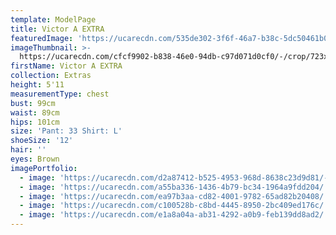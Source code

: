 ```yaml
---
template: ModelPage
title: Victor A EXTRA
featuredImage: 'https://ucarecdn.com/535de302-3f6f-46a7-b38c-5dc50461b0ad/'
imageThumbnail: >-
  https://ucarecdn.com/cfcf9902-b838-46e0-94db-c97d071d0cf0/-/crop/723x1062/10,38/-/preview/
firstName: Victor A EXTRA
collection: Extras
height: 5'11
measurementType: chest
bust: 99cm
waist: 89cm
hips: 101cm
size: 'Pant: 33 Shirt: L'
shoeSize: '12'
hair: ''
eyes: Brown
imagePortfolio:
  - image: 'https://ucarecdn.com/d2a87412-b525-4953-968d-8638c23d9d81/-/preview/'
  - image: 'https://ucarecdn.com/a55ba336-1436-4b79-bc34-1964a9fdd204/'
  - image: 'https://ucarecdn.com/ea97b3aa-cd82-4001-9782-65ad82b20408/'
  - image: 'https://ucarecdn.com/c100528b-c8bd-4445-8950-2bc409ed176c/'
  - image: 'https://ucarecdn.com/e1a8a04a-ab31-4292-a0b9-feb139dd8ad2/'
---
```


